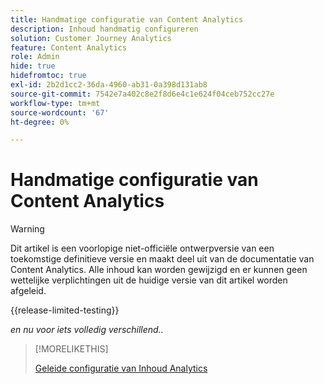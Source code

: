 ```yaml
---
title: Handmatige configuratie van Content Analytics
description: Inhoud handmatig configureren
solution: Customer Journey Analytics
feature: Content Analytics
role: Admin
hide: true
hidefromtoc: true
exl-id: 2b2d1cc2-36da-4960-ab31-0a398d131ab8
source-git-commit: 7542e7a402c8e2f8d6e4c1e624f04ceb752cc27e
workflow-type: tm+mt
source-wordcount: '67'
ht-degree: 0%

---
```


# Handmatige configuratie van Content Analytics

>[!WARNING]
>
>Dit artikel is een voorlopige niet-officiële ontwerpversie van een toekomstige definitieve versie en maakt deel uit van de documentatie van Content Analytics. Alle inhoud kan worden gewijzigd en er kunnen geen wettelijke verplichtingen uit de huidige versie van dit artikel worden afgeleid.
>

{{release-limited-testing}}

*en nu voor iets volledig verschillend..*

>[!MORELIKETHIS]
>
>[ Geleide configuratie van Inhoud Analytics ](guided.md)
>